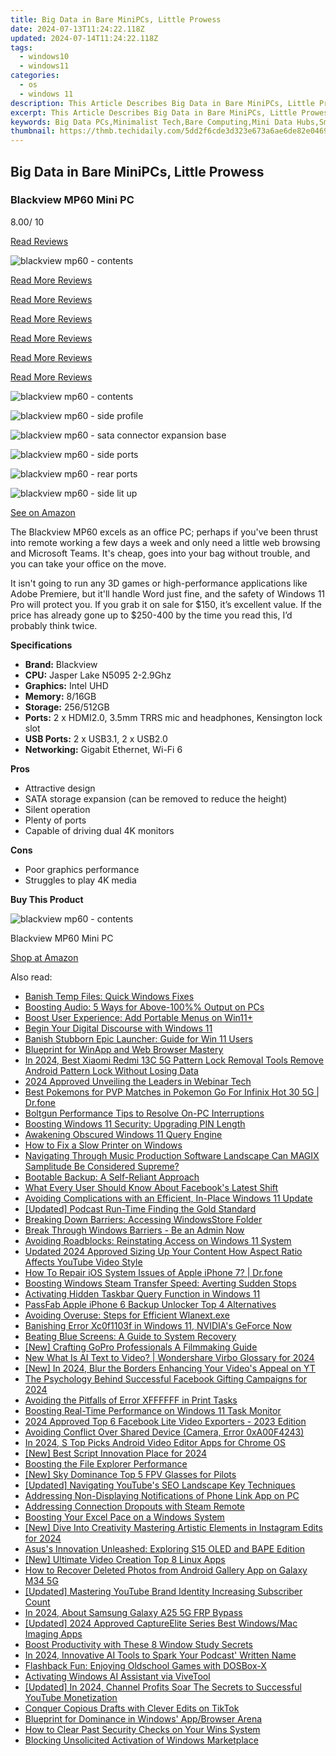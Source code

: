 ```yaml
---
title: Big Data in Bare MiniPCs, Little Prowess
date: 2024-07-13T11:24:22.118Z
updated: 2024-07-14T11:24:22.118Z
tags:
  - windows10
  - windows11
categories:
  - os
  - windows 11
description: This Article Describes Big Data in Bare MiniPCs, Little Prowess
excerpt: This Article Describes Big Data in Bare MiniPCs, Little Prowess
keywords: Big Data PCs,Minimalist Tech,Bare Computing,Mini Data Hubs,Small-Scale Big Data,Prowess in Computing,Bare Machine Analysis
thumbnail: https://thmb.techidaily.com/5dd2f6cde3d323e673a6ae6de82e04690c6752ca51d81e51c29c7b758bb18642.jpg
---
```


## Big Data in Bare MiniPCs, Little Prowess

### Blackview MP60 Mini PC

 8.00/ 10

[Read Reviews](https://www.amazon.com/Blackview-Computer-Processor-Business-Ethernet/dp/B0BJJZVBXP?th=1&tag=muo-2d5hqhd-20&ascsubtag=UUmuoUeUpU2020008&asc%5Frefurl=https%3A%2F%2Fwww.makeuseof.com%2Fblackview-mp60-mini-pc-review%2F&asc%5Fcampaign=Affiliate)

![blackview mp60 - contents](https://static0.makeuseofimages.com/wordpress/wp-content/uploads/2023/01/blackview-mp60-contents.jpg)

[Read More Reviews](https://www.amazon.com/Blackview-Computer-Processor-Business-Ethernet/dp/B0BJJZVBXP?th=1&tag=muo-2d5hqhd-20&ascsubtag=UUmuoUeUpU2020008&asc%5Frefurl=https%3A%2F%2Fwww.makeuseof.com%2Fblackview-mp60-mini-pc-review%2F&asc%5Fcampaign=Affiliate)

[Read More Reviews](https://www.amazon.com/Blackview-Computer-Processor-Business-Ethernet/dp/B0BJJZVBXP?th=1&tag=muo-2d5hqhd-20&ascsubtag=UUmuoUeUpU2020008&asc%5Frefurl=https%3A%2F%2Fwww.makeuseof.com%2Fblackview-mp60-mini-pc-review%2F&asc%5Fcampaign=Affiliate)

[Read More Reviews](https://www.amazon.com/Blackview-Computer-Processor-Business-Ethernet/dp/B0BJJZVBXP?th=1&tag=muo-2d5hqhd-20&ascsubtag=UUmuoUeUpU2020008&asc%5Frefurl=https%3A%2F%2Fwww.makeuseof.com%2Fblackview-mp60-mini-pc-review%2F&asc%5Fcampaign=Affiliate)

[Read More Reviews](https://www.amazon.com/Blackview-Computer-Processor-Business-Ethernet/dp/B0BJJZVBXP?th=1&tag=muo-2d5hqhd-20&ascsubtag=UUmuoUeUpU2020008&asc%5Frefurl=https%3A%2F%2Fwww.makeuseof.com%2Fblackview-mp60-mini-pc-review%2F&asc%5Fcampaign=Affiliate)

[Read More Reviews](https://www.amazon.com/Blackview-Computer-Processor-Business-Ethernet/dp/B0BJJZVBXP?th=1&tag=muo-2d5hqhd-20&ascsubtag=UUmuoUeUpU2020008&asc%5Frefurl=https%3A%2F%2Fwww.makeuseof.com%2Fblackview-mp60-mini-pc-review%2F&asc%5Fcampaign=Affiliate)

[Read More Reviews](https://www.amazon.com/Blackview-Computer-Processor-Business-Ethernet/dp/B0BJJZVBXP?th=1&tag=muo-2d5hqhd-20&ascsubtag=UUmuoUeUpU2020008&asc%5Frefurl=https%3A%2F%2Fwww.makeuseof.com%2Fblackview-mp60-mini-pc-review%2F&asc%5Fcampaign=Affiliate)

![blackview mp60 - contents](https://static0.makeuseofimages.com/wordpress/wp-content/uploads/2023/01/blackview-mp60-contents.jpg)

![blackview mp60 - side profile](https://static0.makeuseofimages.com/wordpress/wp-content/uploads/2023/01/blackview-mp60-side-profile.jpg)

![blackview mp60 - sata connector expansion base](https://static0.makeuseofimages.com/wordpress/wp-content/uploads/2023/01/blackview-mp60-sata-connector-expansion-base.jpg)

![blackview mp60 - side ports](https://static0.makeuseofimages.com/wordpress/wp-content/uploads/2023/01/blackview-mp60-side-ports.jpg)

![blackview mp60 - rear ports](https://static0.makeuseofimages.com/wordpress/wp-content/uploads/2023/01/blackview-mp60-rear-ports.jpg)

![blackview mp60 - side lit up](https://static0.makeuseofimages.com/wordpress/wp-content/uploads/2023/01/blackview-mp60-side-lit-up.jpg)

[See on Amazon](https://www.amazon.com/Blackview-Computer-Processor-Business-Ethernet/dp/B0BJJZVBXP?th=1&tag=muo-2d5hqhd-20&ascsubtag=UUmuoUeUpU2020008&asc%5Frefurl=https%3A%2F%2Fwww.makeuseof.com%2Fblackview-mp60-mini-pc-review%2F&asc%5Fcampaign=Affiliate)

 The Blackview MP60 excels as an office PC; perhaps if you've been thrust into remote working a few days a week and only need a little web browsing and Microsoft Teams. It's cheap, goes into your bag without trouble, and you can take your office on the move.

 It isn't going to run any 3D games or high-performance applications like Adobe Premiere, but it'll handle Word just fine, and the safety of Windows 11 Pro will protect you. If you grab it on sale for $150, it’s excellent value. If the price has already gone up to $250-400 by the time you read this, I’d probably think twice.

**Specifications**

* **Brand:** Blackview
* **CPU:** Jasper Lake N5095 2-2.9Ghz
* **Graphics:** Intel UHD
* **Memory:** 8/16GB
* **Storage:** 256/512GB
* **Ports:** 2 x HDMI2.0, 3.5mm TRRS mic and headphones, Kensington lock slot
* **USB Ports:** 2 x USB3.1, 2 x USB2.0
* **Networking:** Gigabit Ethernet, Wi-Fi 6

**Pros**

* Attractive design
* SATA storage expansion (can be removed to reduce the height)
* Silent operation
* Plenty of ports
* Capable of driving dual 4K monitors

**Cons**

* Poor graphics performance
* Struggles to play 4K media

**Buy This Product**

![blackview mp60 - contents](https://static0.makeuseofimages.com/wordpress/wp-content/uploads/2023/01/blackview-mp60-contents.jpg)

Blackview MP60 Mini PC

[Shop at Amazon](https://www.amazon.com/Blackview-Computer-Processor-Business-Ethernet/dp/B0BJJZVBXP?th=1&tag=muo-2d5hqhd-20&ascsubtag=UUmuoUeUpU2020008&asc%5Frefurl=https%3A%2F%2Fwww.makeuseof.com%2Fblackview-mp60-mini-pc-review%2F&asc%5Fcampaign=Affiliate)

<ins class="adsbygoogle"
     style="display:block"
     data-ad-format="autorelaxed"
     data-ad-client="ca-pub-7571918770474297"
     data-ad-slot="1223367746"></ins>



<ins class="adsbygoogle"
     style="display:block"
     data-ad-client="ca-pub-7571918770474297"
     data-ad-slot="8358498916"
     data-ad-format="auto"
     data-full-width-responsive="true"></ins>

<span class="atpl-alsoreadstyle">Also read:</span>
<div><ul>
<li><a href="https://win11.techidaily.com/banish-temp-files-quick-windows-fixes/"><u>Banish Temp Files: Quick Windows Fixes</u></a></li>
<li><a href="https://win11.techidaily.com/boosting-audio-5-ways-for-above-100-output-on-pcs/"><u>Boosting Audio: 5 Ways for Above-100%% Output on PCs</u></a></li>
<li><a href="https://win11.techidaily.com/boost-user-experience-add-portable-menus-on-win11plus/"><u>Boost User Experience: Add Portable Menus on Win11+</u></a></li>
<li><a href="https://win11.techidaily.com/begin-your-digital-discourse-with-windows-11/"><u>Begin Your Digital Discourse with Windows 11</u></a></li>
<li><a href="https://win11.techidaily.com/banish-stubborn-epic-launcher-guide-for-win-11-users/"><u>Banish Stubborn Epic Launcher: Guide for Win 11 Users</u></a></li>
<li><a href="https://win11.techidaily.com/blueprint-for-winapp-and-web-browser-mastery/"><u>Blueprint for WinApp and Web Browser Mastery</u></a></li>
<li><a href="https://unlock-android.techidaily.com/in-2024-best-xiaomi-redmi-13c-5g-pattern-lock-removal-tools-remove-android-pattern-lock-without-losing-data-by-drfone-android/"><u>In 2024, Best Xiaomi Redmi 13C 5G Pattern Lock Removal Tools Remove Android Pattern Lock Without Losing Data</u></a></li>
<li><a href="https://screen-capture.techidaily.com/2024-approved-unveiling-the-leaders-in-webinar-tech/"><u>2024 Approved  Unveiling the Leaders in Webinar Tech</u></a></li>
<li><a href="https://android-pokemon-go.techidaily.com/best-pokemons-for-pvp-matches-in-pokemon-go-for-infinix-hot-30-5g-drfone-by-drfone-virtual-android/"><u>Best Pokemons for PVP Matches in Pokemon Go For Infinix Hot 30 5G | Dr.fone</u></a></li>
<li><a href="https://win11.techidaily.com/boltgun-performance-tips-to-resolve-on-pc-interruptions/"><u>Boltgun Performance Tips to Resolve On-PC Interruptions</u></a></li>
<li><a href="https://win11.techidaily.com/boosting-windows-11-security-upgrading-pin-length/"><u>Boosting Windows 11 Security: Upgrading PIN Length</u></a></li>
<li><a href="https://win11.techidaily.com/awakening-obscured-windows-11-query-engine/"><u>Awakening Obscured Windows 11 Query Engine</u></a></li>
<li><a href="https://win11.techidaily.com/how-to-fix-a-slow-printer-on-windows/"><u>How to Fix a Slow Printer on Windows</u></a></li>
<li><a href="https://sound-optimizing.techidaily.com/navigating-through-music-production-software-landscape-can-magix-samplitude-be-considered-supreme/"><u>Navigating Through Music Production Software Landscape Can MAGIX Samplitude Be Considered Supreme?</u></a></li>
<li><a href="https://win11.techidaily.com/bootable-backup-a-self-reliant-approach/"><u>Bootable Backup: A Self-Reliant Approach</u></a></li>
<li><a href="https://facebook-video-recording.techidaily.com/what-every-user-should-know-about-facebooks-latest-shift/"><u>What Every User Should Know About Facebook's Latest Shift</u></a></li>
<li><a href="https://win11.techidaily.com/avoiding-complications-with-an-efficient-in-place-windows-11-update/"><u>Avoiding Complications with an Efficient, In-Place Windows 11 Update</u></a></li>
<li><a href="https://extra-support.techidaily.com/updated-podcast-run-time-finding-the-gold-standard/"><u>[Updated] Podcast Run-Time  Finding the Gold Standard</u></a></li>
<li><a href="https://win11.techidaily.com/breaking-down-barriers-accessing-windowsstore-folder/"><u>Breaking Down Barriers: Accessing WindowsStore Folder</u></a></li>
<li><a href="https://win11.techidaily.com/break-through-windows-barriers-be-an-admin-now/"><u>Break Through Windows Barriers - Be an Admin Now</u></a></li>
<li><a href="https://win11.techidaily.com/avoiding-roadblocks-reinstating-access-on-windows-11-system/"><u>Avoiding Roadblocks: Reinstating Access on Windows 11 System</u></a></li>
<li><a href="https://video-content-creator.techidaily.com/updated-2024-approved-sizing-up-your-content-how-aspect-ratio-affects-youtube-video-style/"><u>Updated 2024 Approved Sizing Up Your Content How Aspect Ratio Affects YouTube Video Style</u></a></li>
<li><a href="https://techidaily.com/how-to-repair-ios-system-issues-of-apple-iphone-7-drfone-by-drfone-ios-system-repair-ios-system-repair/"><u>How To Repair iOS System Issues of Apple iPhone 7? | Dr.fone</u></a></li>
<li><a href="https://win11.techidaily.com/boosting-windows-steam-transfer-speed-averting-sudden-stops/"><u>Boosting Windows Steam Transfer Speed: Averting Sudden Stops</u></a></li>
<li><a href="https://win11.techidaily.com/activating-hidden-taskbar-query-function-in-windows-11/"><u>Activating Hidden Taskbar Query Function in Windows 11</u></a></li>
<li><a href="https://ios-unlock.techidaily.com/passfab-apple-iphone-6-backup-unlocker-top-4-alternatives-by-drfone-ios/"><u>PassFab Apple iPhone 6 Backup Unlocker Top 4 Alternatives</u></a></li>
<li><a href="https://win11.techidaily.com/avoiding-overuse-steps-for-efficient-wlanextexe/"><u>Avoiding Overuse: Steps for Efficient Wlanext.exe</u></a></li>
<li><a href="https://win11.techidaily.com/banishing-error-xc0f1103f-in-windows-11-nvidias-geforce-now/"><u>Banishing Error Xc0f1103f in Windows 11, NVIDIA's GeForce Now</u></a></li>
<li><a href="https://win11.techidaily.com/beating-blue-screens-a-guide-to-system-recovery/"><u>Beating Blue Screens: A Guide to System Recovery</u></a></li>
<li><a href="https://extra-lessons.techidaily.com/new-crafting-gopro-professionals-a-filmmaking-guide/"><u>[New] Crafting GoPro Professionals  A Filmmaking Guide</u></a></li>
<li><a href="https://ai-voice-clone.techidaily.com/new-what-is-ai-text-to-video-wondershare-virbo-glossary-for-2024/"><u>New What Is AI Text to Video? | Wondershare Virbo Glossary for 2024</u></a></li>
<li><a href="https://facebook-video-share.techidaily.com/new-in-2024-blur-the-borders-enhancing-your-videos-appeal-on-yt/"><u>[New] In 2024, Blur the Borders  Enhancing Your Video's Appeal on YT</u></a></li>
<li><a href="https://some-guidance.techidaily.com/the-psychology-behind-successful-facebook-gifting-campaigns-for-2024/"><u>The Psychology Behind Successful Facebook Gifting Campaigns for 2024</u></a></li>
<li><a href="https://win11.techidaily.com/avoiding-the-pitfalls-of-error-xffffff-in-print-tasks/"><u>Avoiding the Pitfalls of Error XFFFFFF in Print Tasks</u></a></li>
<li><a href="https://win11.techidaily.com/boosting-real-time-performance-on-windows-11-task-monitor/"><u>Boosting Real-Time Performance on Windows 11 Task Monitor</u></a></li>
<li><a href="https://facebook-video-content.techidaily.com/2024-approved-top-6-facebook-lite-video-exporters-2023-edition/"><u>2024 Approved  Top 6 Facebook Lite Video Exporters - 2023 Edition</u></a></li>
<li><a href="https://win11.techidaily.com/avoiding-conflict-over-shared-device-camera-error-0xa00f4243/"><u>Avoiding Conflict Over Shared Device (Camera, Error 0xA00F4243)</u></a></li>
<li><a href="https://ai-video-tools.techidaily.com/in-2024-s-top-picks-android-video-editor-apps-for-chrome-os/"><u>In 2024, S Top Picks Android Video Editor Apps for Chrome OS</u></a></li>
<li><a href="https://fox-helps.techidaily.com/new-best-script-innovation-place-for-2024/"><u>[New] Best Script Innovation Place for 2024</u></a></li>
<li><a href="https://win11.techidaily.com/boosting-the-file-explorer-performance/"><u>Boosting the File Explorer Performance</u></a></li>
<li><a href="https://extra-guidance.techidaily.com/new-sky-dominance-top-5-fpv-glasses-for-pilots/"><u>[New] Sky Dominance  Top 5 FPV Glasses for Pilots</u></a></li>
<li><a href="https://facebook-video-footage.techidaily.com/updated-navigating-youtubes-seo-landscape-key-techniques/"><u>[Updated] Navigating YouTube's SEO Landscape  Key Techniques</u></a></li>
<li><a href="https://win11.techidaily.com/addressing-non-displaying-notifications-of-phone-link-app-on-pc/"><u>Addressing Non-Displaying Notifications of Phone Link App on PC</u></a></li>
<li><a href="https://win11.techidaily.com/addressing-connection-dropouts-with-steam-remote/"><u>Addressing Connection Dropouts with Steam Remote</u></a></li>
<li><a href="https://win11.techidaily.com/boosting-your-excel-pace-on-a-windows-system/"><u>Boosting Your Excel Pace on a Windows System</u></a></li>
<li><a href="https://instagram-clips.techidaily.com/new-dive-into-creativity-mastering-artistic-elements-in-instagram-edits-for-2024/"><u>[New] Dive Into Creativity  Mastering Artistic Elements in Instagram Edits for 2024</u></a></li>
<li><a href="https://win11.techidaily.com/asuss-innovation-unleashed-exploring-s15-oled-and-bape-edition/"><u>Asus's Innovation Unleashed: Exploring S15 OLED and BAPE Edition</u></a></li>
<li><a href="https://facebook-video-footage.techidaily.com/new-ultimate-video-creation-top-8-linux-apps/"><u>[New] Ultimate Video Creation  Top 8 Linux Apps</u></a></li>
<li><a href="https://blog-min.techidaily.com/how-to-recover-deleted-photos-from-android-gallery-app-on-galaxy-m34-5g-by-stellar-photo-recovery-android-mobile-photo-recover/"><u>How to Recover Deleted Photos from Android Gallery App on Galaxy M34 5G</u></a></li>
<li><a href="https://facebook-record-videos.techidaily.com/updated-mastering-youtube-brand-identity-increasing-subscriber-count/"><u>[Updated] Mastering YouTube Brand Identity  Increasing Subscriber Count</u></a></li>
<li><a href="https://bypass-frp.techidaily.com/in-2024-about-samsung-galaxy-a25-5g-frp-bypass-by-drfone-android/"><u>In 2024, About Samsung Galaxy A25 5G FRP Bypass</u></a></li>
<li><a href="https://visual-screen-recording.techidaily.com/updated-2024-approved-captureelite-series-best-windowsmac-imaging-apps/"><u>[Updated] 2024 Approved  CaptureElite Series  Best Windows/Mac Imaging Apps</u></a></li>
<li><a href="https://win11.techidaily.com/boost-productivity-with-these-8-window-study-secrets/"><u>Boost Productivity with These 8 Window Study Secrets</u></a></li>
<li><a href="https://some-knowledge.techidaily.com/in-2024-innovative-ai-tools-to-spark-your-podcast-written-name/"><u>In 2024, Innovative AI Tools to Spark Your Podcast' Written Name</u></a></li>
<li><a href="https://win11.techidaily.com/flashback-fun-enjoying-oldschool-games-with-dosbox-x/"><u>Flashback Fun: Enjoying Oldschool Games with DOSBox-X</u></a></li>
<li><a href="https://win11.techidaily.com/activating-windows-ai-assistant-via-vivetool/"><u>Activating Windows AI Assistant via ViveTool</u></a></li>
<li><a href="https://youtube-data.techidaily.com/ed-in-2024-channel-profits-soar-the-secrets-to-successful-youtube-monetization/"><u>[Updated] In 2024, Channel Profits Soar  The Secrets to Successful YouTube Monetization</u></a></li>
<li><a href="https://extra-lessons.techidaily.com/conquer-copious-drafts-with-clever-edits-on-tiktok/"><u>Conquer Copious Drafts with Clever Edits on TikTok</u></a></li>
<li><a href="https://win11.techidaily.com/blueprint-for-dominance-in-windows-appbrowser-arena/"><u>Blueprint for Dominance in Windows' App/Browser Arena</u></a></li>
<li><a href="https://win11.techidaily.com/how-to-clear-past-security-checks-on-your-wins-system/"><u>How to Clear Past Security Checks on Your Wins System</u></a></li>
<li><a href="https://win11.techidaily.com/blocking-unsolicited-activation-of-windows-marketplace/"><u>Blocking Unsolicited Activation of Windows Marketplace</u></a></li>
</ul></div>
